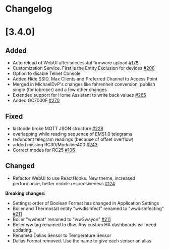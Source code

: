# Changelog

# [3.4.0]

## Added

- Auto reload of WebUI after successful firmware upload [#178](https://github.com/emsesp/EMS-ESP32/issues/178)
- Customization Service. First is the Entity Exclusion for devices [#206](https://github.com/emsesp/EMS-ESP32/issues/206)
- Option to disable Telnet Console
- Added Hide SSID, Max Clients and Preferred Channel to Access Point
- Merged in MichaelDvP's changes like fahrenheit conversion, publish single (for iobroker) and a few other changes
- Extended support for Home Assistant to write back values [#265](https://github.com/emsesp/EMS-ESP32/issues/265)
- Added GC7000F [#270](https://github.com/emsesp/EMS-ESP32/issues/270)

## Fixed

- lastcode broke MQTT JSON structure [#228](https://github.com/emsesp/EMS-ESP32/issues/228)
- overlapping while reading sequence of EMS1.0 telegrams
- redundant telegram readings (because of offset overflow)
- added missing RC30/Moduline400 [#243](https://github.com/emsesp/EMS-ESP32/issues/243)
- Correct modes for RC25 [#106](https://github.com/emsesp/EMS-ESP32/issues/106)

## Changed

- Refactor WebUI to use ReactHooks. New theme, increased performance, better mobile responsiveness [#124](https://github.com/emsesp/EMS-ESP32/issues/124)

**Breaking changes:**

- Settings: order of Boolean Format has changed in Application Settings
- Boiler and Thermostat entity "wwdisinfect" renamed to "wwdisinfecting" [#211](https://github.com/emsesp/EMS-ESP32/issues/211)
- Boiler "wwheat" renamed to "ww3wayon" [#211](https://github.com/emsesp/EMS-ESP32/issues/211)
- Boiler ww tag renamed to dhw. Any custom HA dashboards will need updating.
- Renamed Dallas Sensor to Temperature Sensor
- Dallas Format removed. Use the name to give each sensor an alias
